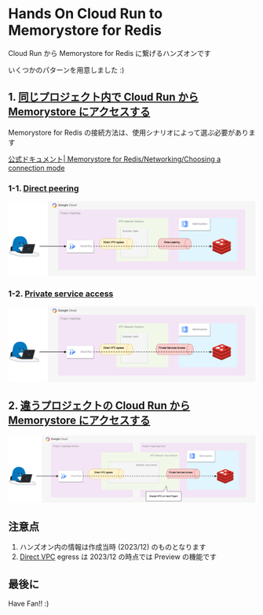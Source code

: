 # Hands On Cloud Run to Memorystore for Redis

Cloud Run から Memorystore for Redis に繋げるハンズオンです

いくつかのパターンを用意しました :)

## 1. [同じプロジェクト内で Cloud Run から Memorystore にアクセスする](./single-project/)

Memorystore for Redis の接続方法は、使用シナリオによって選ぶ必要があります

[公式ドキュメント| Memorystore for Redis/Networking/Choosing a connection mode](https://cloud.google.com/memorystore/docs/redis/networking#choosing_a_connection_mode)

### 1-1. [Direct peering](./single-project/direct-peering/)

![](./single-project/direct-peering/_img/dp-overview.png)

### 1-2. [Private service access](./single-project/private-service-access/)

![](./single-project/private-service-access/_img/psa-overview.png)

## 2. [違うプロジェクトの Cloud Run から Memorystore にアクセスする](./different-projects/)

![](./different-projects/_img/diffproject-overview.png)

## 注意点

1. ハンズオン内の情報は作成当時 (2023/12) のものとなります
1. [Direct VPC](https://cloud.google.com/run/docs/configuring/vpc-direct-vpc) egress は 2023/12 の時点では Preview の機能です

## 最後に

Have Fan!! :)
